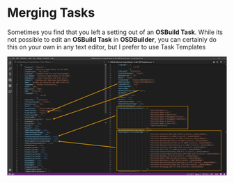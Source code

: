 # Merging Tasks

Sometimes you find that you left a setting out of an **OSBuild Task**.  While its not possible to edit an **OSBuild Task** in **OSDBuilder**, you can certainly do this on your own in any text editor, but I prefer to use Task Templates

![](../../../../.gitbook/assets/image%20%2836%29.png)

